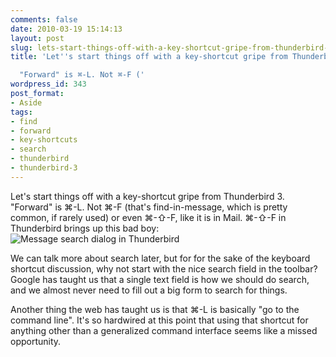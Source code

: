 ```yaml
---
comments: false
date: 2010-03-19 15:14:13
layout: post
slug: lets-start-things-off-with-a-key-shortcut-gripe-from-thunderbird-3-forward-is-%e2%8c%98-l-not-%e2%8c%98-f
title: 'Let''s start things off with a key-shortcut gripe from Thunderbird 3.

  "Forward" is ⌘-L. Not ⌘-F ('
wordpress_id: 343
post_format:
- Aside
tags:
- find
- forward
- key-shortcuts
- search
- thunderbird
- thunderbird-3
---
```


Let's start things off with a key-shortcut gripe from Thunderbird 3.
"Forward" is ⌘-L. Not ⌘-F (that's find-in-message, which is pretty common, if rarely used) or even ⌘-⇧-F, like it is in Mail. ⌘-⇧-F in Thunderbird brings up this bad boy: ![Message search dialog in Thunderbird](http://media.tumblr.com/tumblr_kzjrybp7Vt1qz505e.tiff)

We can talk more about search later, but for for the sake of the keyboard shortcut discussion, why not start with the nice search field in the toolbar? Google has taught us that a single text field is how we should do search, and we almost never need to fill out a big form to search for things.

Another thing the web has taught us is that ⌘-L is basically "go to the command line". It's so hardwired at this point that using that shortcut for anything other than a generalized command interface seems like a missed opportunity.

